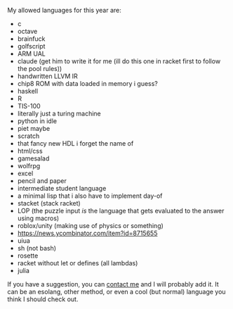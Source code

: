 My allowed languages for this year are:

- c
- octave
- brainfuck
- golfscript
- ARM UAL
- claude (get him to write it for me (ill do this one in racket first to follow the pool rules))
- handwritten LLVM IR
- chip8 ROM with data loaded in memory i guess?
- haskell
- R
- TIS-100
- literally just a turing machine
- python in idle
- piet maybe
- scratch
- that fancy new HDL i forget the name of
- html/css
- gamesalad
- wolfrpg
- excel 
- pencil and paper
- intermediate student language
- a minimal lisp that i also have to implement day-of
- stacket (stack racket)
- LOP (the puzzle input *is* the language that gets evaluated to the answer using macros)
- roblox/unity (making use of physics or something)
- https://news.ycombinator.com/item?id=8715655
- uiua
- sh (not bash)
- rosette
- racket without let or defines (all lambdas)
- julia

If you have a suggestion, you can [contact me](https://a11ce.com) and I will probably add it. It can be an esolang, other method, or even a cool (but normal) language you think I should check out.
